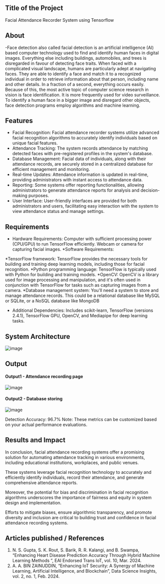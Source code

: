 ## Title of the Project
Facial Attendance Recorder System using Tensorflow 

## About
<!--Detailed Description about the project-->
-Face detection also called facial detection is an artificial intelligence (AI) based computer technology used to find and identify human faces in digital images. Everything else including buildings, automobiles, and trees is disregarded in favour of detecting face traits. When faced with a complicated visual landscape, humans are particularly adept at navigating faces. They are able to identify a face and match it to a recognized individual in order to retrieve information about that person, including name and other details. In a fraction of a second, everything occurs easily. Because of this, the most active topic of computer science research in vision is face identification. It is more frequently used for video surveillance. To identify a human face in a bigger image and disregard other objects, face detection programs employ algorithms and machine learning. 

## Features
<!--List the features of the project as shown below-->
-	Facial Recognition: Facial attendance recorder systems utilize advanced facial recognition algorithms to accurately identify individuals based on unique facial features.
- Attendance Tracking: The system records attendance by matching detected faces with pre-registered profiles in the system's database.
-	Database Management: Facial data of individuals, along with their attendance records, are securely stored in a centralized database for efficient management and monitoring.
-	Real-time Updates: Attendance information is updated in real-time, providing administrators with instant access to attendance data.
-	Reporting: Some systems offer reporting functionalities, allowing administrators to generate attendance reports for analysis and decision-making purposes.
-	User Interface: User-friendly interfaces are provided for both administrators and users, facilitating easy interaction with the system to view attendance status and manage settings.


## Requirements
<!--List the requirements of the project as shown below-->
* Hardware Requirements:
Computer with sufficient processing power (CPU/GPU) to run TensorFlow efficiently.
Webcam or camera for capturing facial images.
*Software Requirements:

*TensorFlow framework: TensorFlow provides the necessary tools for building and training deep learning models, including those for facial recognition.
*Python programming language: TensorFlow is typically used with Python for building and training models.
*OpenCV: OpenCV is a library used for image processing and manipulation, and it's often used in conjunction with TensorFlow for tasks such as capturing images from a camera.
*Database management system: You'll need a system to store and manage attendance records. This could be a relational database like MySQL or SQLite, or a NoSQL database like MongoDB
* Additional Dependencies: Includes scikit-learn, TensorFlow (versions 2.4.1), TensorFlow GPU, OpenCV, and Mediapipe for deep learning tasks.

## System Architecture
<!--Embed the system architecture diagram as shown below-->
![image](https://github.com/durga46/Projectwork2/assets/75235704/94aa5e94-6f58-4803-9c8e-b195f5204268)




## Output

<!--Embed the Output picture at respective places as shown below as shown below-->
#### Output1 - Attendance recording page

![image](https://github.com/durga46/Projectwork2/assets/75235704/eca97ff5-e738-47b1-9587-77f4b2339b59)


#### Output2 - Database storing

![image](https://github.com/durga46/Projectwork2/assets/75235704/43baad99-3682-4d3c-8690-0861e94aee08)


Detection Accuracy: 96.7%
Note: These metrics can be customized based on your actual performance evaluations.


## Results and Impact
<!--Give the results and impact as shown below-->
In conclusion, facial attendance recording systems offer a promising solution for automating attendance tracking in various environments, including educational institutions, workplaces, and public venues.

These systems leverage facial recognition technology to accurately and efficiently identify individuals, record their attendance, and generate comprehensive attendance reports. 

Moreover, the potential for bias and discrimination in facial recognition algorithms underscores the importance of fairness and equity in system design and implementation. 

Efforts to mitigate biases, ensure algorithmic transparency, and promote diversity and inclusion are critical to building trust and confidence in facial attendance recording systems.


## Articles published / References
1. N. S. Gupta, S. K. Rout, S. Barik, R. R. Kalangi, and B. Swampa, “Enhancing Heart Disease Prediction Accuracy Through Hybrid Machine Learning Methods ”, EAI Endorsed Trans IoT, vol. 10, Mar. 2024.
2. A. A. BIN ZAINUDDIN, “Enhancing IoT Security: A Synergy of Machine Learning, Artificial Intelligence, and Blockchain”, Data Science Insights, vol. 2, no. 1, Feb. 2024.




